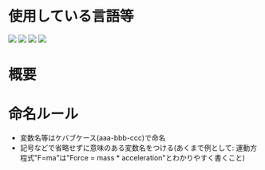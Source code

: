 # 使用している言語等
<img src="https://img.shields.io/badge/-HTML-{000000}.svg?logo=HTML"> <img src="https://img.shields.io/badge/-CSS-{000000}.svg?logo=CSS"> <img src="https://img.shields.io/badge/-Javascript-{000000}.svg?logo=Javascript"> <img src="https://img.shields.io/badge/-React-{000000}.svg?logo=React">

# 概要

# 命名ルール
- 変数名等はケバブケース(aaa-bbb-ccc)で命名
- 記号などで省略せずに意味のある変数名をつける(あくまで例として: 運動方程式"F=ma"は"Force = mass * acceleration"とわかりやすく書くこと)
